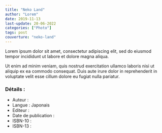 ```yaml
---
title: "Neko Land"
author: "Lorem"
date: 2019-11-13
last-update: 20-06-2022
categories: ["Photo"]
tags: post
couverture: "neko-land"
---
```


Lorem ipsum dolor sit amet, consectetur adipiscing elit, sed do eiusmod tempor incididunt ut labore et dolore magna aliqua.
<!-- excerpt -->

Ut enim ad minim veniam, quis nostrud exercitation ullamco laboris nisi ut aliquip ex ea commodo consequat. Duis aute irure dolor in reprehenderit in voluptate velit esse cillum dolore eu fugiat nulla pariatur.

### Détails :

- Auteur : 
- Langue : Japonais
- Editeur : 
- Date de publication : 
- ISBN-10 : 
- ISBN-13 : 